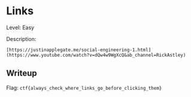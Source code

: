 # Links
Level: Easy

Description:
```
[https://justinapplegate.me/social-engineering-1.html](https://www.youtube.com/watch?v=dQw4w9WgXcQ&ab_channel=RickAstley)
```

## Writeup
Flag: `ctf{always_check_where_links_go_before_clicking_them}`
